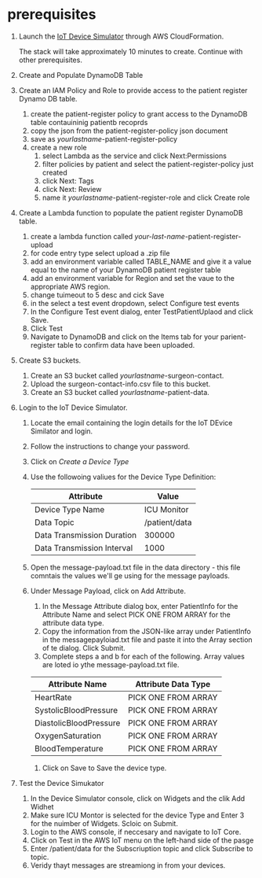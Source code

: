 # prerequisites

1. Launch the [IoT Device Simulator](https://docs.aws.amazon.com/solutions/latest/iot-device-simulator/deployment.html#step1) through AWS CloudFormation.
   
   The stack will take approximately 10 minutes to create. Continue with other prerequisites.
   
2. Create and Populate DynamoDB Table
   
   
 3. Create an IAM Policy and Role to provide access to the patient register Dynamo DB table.
    1. create the patient-register policy to grant access to the DynamoDB table contauininig patientb recoprds
    1. copy the json from the patient-register-policy json document
    1. save as *yourlastname*-patient-register-policy
    1. create a new role 
       1. select Lambda as the service and click Next:Permissions
       1. filter policies by patient and select the patient-register-policy just created
       1. click Next: Tags
       1. click Next: Review
       1. name it *yourlastname*-patient-register-role and click Create role
 
 4. Create a Lambda function to populate the patient register DynamoDB table.
    1. create a lambda function called *your-last-name*-patient-register-upload
    1. for code entry type select upload a .zip file
    1. add an environment variable called TABLE_NAME and give it a value equal to the name of your DynamoDB patient register table
    1. add an environment variable for Region and set the vaue to the appropriate AWS region.
    1. change tuimeout to 5 desc and cick Save
    1. in the select a test event dropdown, select Configure test events
    1. In the Configure Test event dialog, enter TestPatientUplaod and click Save.
    1. Click Test
    1. Navigate to DynamoDB and click on the Items tab for your parient-register table to confirm data have been uploaded.
 
 5. Create S3 buckets.
    1. Create an S3 bucket called *yourlastname*-surgeon-contact.
    1. Upload the surgeon-contact-info.csv file to this bucket.
    1. Create an S3 bucket called *yourlastname*-patient-data.
    
 6. Login to the IoT Device Simulator.
    1. Locate the email containing the login details for the IoT DEvice Similator and login.
    1. Follow the instructions to change your password.
    1. Click on *Create a Device Type*
    1. Use the followoing valiues for the Device Type Definition:
    
       Attribute|Value
       ---------|-----
       Device Type Name | ICU Monitor
       Data Topic | /patient/data
       Data Transmission Duration | 300000
       Data Transmission Interval | 1000
    
    1. Open the message-payload.txt file in the data directory - this file comntais the values we'll ge using for the message payloads.
    1. Under Message Payload, click on Add Attribute.
       1. In the Message Attribute dialog box, enter PatientInfo for the Attribute Name and select PICK ONE FROM ARRAY for the attribute data type.
       1. Copy the information from the JSON-like array under PatientInfo in the messagepayloiad.txt file and paste it into the Array section of te dialog. Click Submit.
       1. Complete steps a and b for each of the following. Array values are loted io ythe message-payload.txt file.
       
       Attribute Name | Attribute Data Type
       ---------------|--------------------
       HeartRate | PICK ONE FROM ARRAY
       SystolicBloodPressure | PICK ONE FROM ARRAY
       DiastolicBloodPressure | PICK ONE FROM ARRAY
       OxygenSaturation | PICK ONE FROM ARRAY
       BloodTemperature | PICK ONE FROM ARRAY
       
       1. Click on Save to Save the device type.
       
  7. Test the Device Simukator
     1. In the Device Simulator console, click on Widgets and the clik Add Widhet
     1. Make sure ICU Montor is selected for the device Type and Enter 3 for the nuimber of Widgets. Scloic on Submit.
     1. Login to the AWS console, if neccesary and navigate to IoT Core.
     1. Click on Test in the AWS IoT menu on the left-hand side of the pasge
     1. Enter /patient/data for the Subscriuption topic and click Subscribe to topic.
     1. Veridy thayt messages are streamiong in from your devices.
     
     
